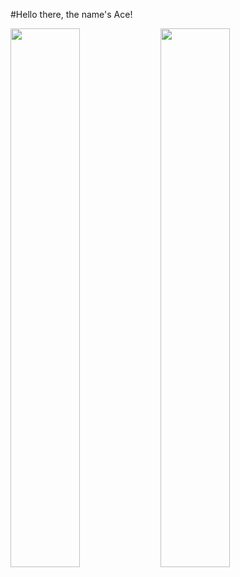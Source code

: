 #Hello there, the name's Ace!

<img align="left" width="47%" src="https://github-readme-stats.vercel.app/api?username=Thembek&show_icons=true&theme=radical" />

<img align="left" width="47%" src="https://github-readme-stats.vercel.app/api/top-langs/?username=Thembek&layout=compact" />


